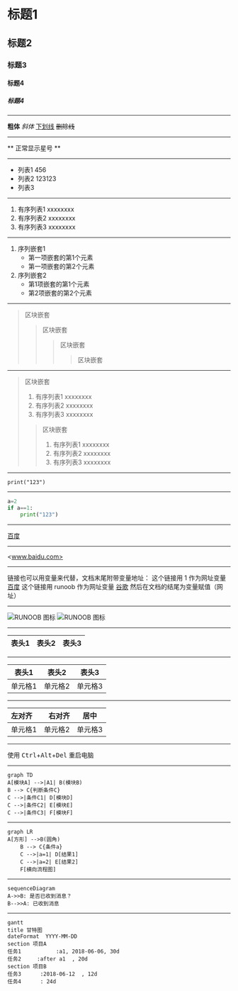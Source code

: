 # 标题1
## 标题2
### 标题3
#### 标题4
##### 标题4
***
**粗体**
*斜体*
<u>下划线</u>
~~删除线~~

* * *

\*\* 正常显示星号 \*\*
***


* 列表1
456
* 列表2
123123
* 列表3

* * *

1. 有序列表1
xxxxxxxx
2. 有序列表2
xxxxxxxx
3. 有序列表3
xxxxxxxx

* * *


1. 序列嵌套1
    * 第一项嵌套的第1个元素
    * 第一项嵌套的第2个元素
2. 序列嵌套2
    * 第1项嵌套的第1个元素
    * 第2项嵌套的第2个元素

* * *

> 区块嵌套
> > 区块嵌套
> > > 区块嵌套
> > > > 区块嵌套


* * *

> 区块嵌套
> 1. 有序列表1
> xxxxxxxx
> 2. 有序列表2
> xxxxxxxx
> 3. 有序列表3
> xxxxxxxx
> > 区块嵌套
> > 1. 有序列表1
> > xxxxxxxx
> > 2. 有序列表2
> > xxxxxxxx
> > 3. 有序列表3
> > xxxxxxxx

* * *

`print("123")`  

* * *

```python
a=2
if a==1:
    print("123")
```

* * *
[百度](www.baidu.com)

* * *

<www.baidu.com>

* * *

链接也可以用变量来代替，文档末尾附带变量地址：
这个链接用 1 作为网址变量 [百度][1]
这个链接用 runoob 作为网址变量 [谷歌][google]
然后在文档的结尾为变量赋值（网址）

  [1]: www.baidu.com
  [google]: www.google.com
 
 * * *

![RUNOOB 图标](http://static.runoob.com/images/runoob-logo.png)
![RUNOOB 图标](http://static.runoob.com/images/runoob-logo.png "RUNOOB")

* * *

|表头1|表头2|表头3|
|---|---|---|

* * *

|表头1|表头2|表头3|
|---|---|---|
|单元格1|单元格2|单元格3|

* * *
|左对齐|右对齐|居中|
|:---|---:|:---:|
|单元格1|单元格2|单元格3|

* * *

使用 <kbd>Ctrl</kbd>+<kbd>Alt</kbd>+<kbd>Del</kbd> 重启电脑

* * *
```mermaid
graph TD
A[模块A] -->|A1| B(模块B)
B --> C{判断条件C}
C -->|条件C1| D[模块D]
C -->|条件C2| E[模块E]
C -->|条件C3| F[模块F]
```
* * *
```mermaid
graph LR
A[方形] -->B(圆角)
    B --> C{条件a}
    C -->|a=1| D[结果1]
    C -->|a=2| E[结果2]
    F[横向流程图]
```

* * *
```mermaid
sequenceDiagram
A->>B: 是否已收到消息？
B-->>A: 已收到消息
```

* * *
```mermaid
gantt
title 甘特图
dateFormat  YYYY-MM-DD
section 项目A
任务1           :a1, 2018-06-06, 30d
任务2     :after a1  , 20d
section 项目B
任务3      :2018-06-12  , 12d
任务4      : 24d
```


